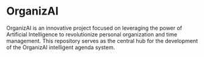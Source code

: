 # OrganizAI
OrganizAI is an innovative project focused on leveraging the power of Artificial Intelligence to revolutionize personal organization and time management. This repository serves as the central hub for the development of the OrganizAI intelligent agenda system.
